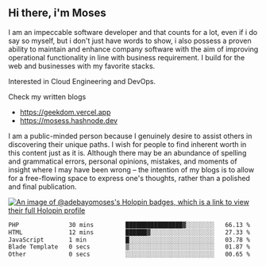 ## Hi there, i'm Moses

I am an impeccable software developer and that counts for a lot, even if i do say so myself, but i don't just have words to show, i also possess a proven ability to maintain and enhance company software with the aim of improving operational functionality in line with business requirement. I build for the web and businesses with my favorite stacks.

Interested in Cloud Engineering and DevOps.

Check my written blogs
- https://geekdom.vercel.app
- https://mosess.hashnode.dev
  
I am a public-minded person because I genuinely desire to assist others in discovering their unique paths. I wish for people to find inherent worth in this content just as it is. Although there may be an abundance of spelling and grammatical errors, personal opinions, mistakes, and moments of insight where I may have been wrong – the intention of my blogs is to allow for a free-flowing space to express one's thoughts, rather than a polished and final publication.

[![An image of @adebayomoses's Holopin badges, which is a link to view their full Holopin profile](https://holopin.me/adebayomoses)](https://holopin.io/@adebayomoses)

<!--START_SECTION:waka-->

```txt
PHP              30 mins         ████████████████▓░░░░░░░░   66.13 %
HTML             12 mins         ██████▓░░░░░░░░░░░░░░░░░░   27.33 %
JavaScript       1 min           █░░░░░░░░░░░░░░░░░░░░░░░░   03.78 %
Blade Template   0 secs          ▒░░░░░░░░░░░░░░░░░░░░░░░░   01.87 %
Other            0 secs          ░░░░░░░░░░░░░░░░░░░░░░░░░   00.65 %
```

<!--END_SECTION:waka-->
